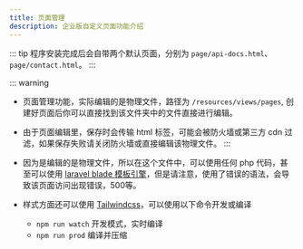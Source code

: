 ```yaml
---
title: 页面管理
description: 企业版自定义页面功能介绍
---
```


::: tip
程序安装完成后会自带两个默认页面，分别为 `page/api-docs.html`、`page/contact.html`。
:::

::: warning
- 页面管理功能，实际编辑的是物理文件，路径为 `/resources/views/pages`, 创建好页面后你可以直接找到该文件夹中的文件直接进行编辑。
- 由于页面编辑里，保存时会传输 html 标签，可能会被防火墙或第三方 cdn 过滤，如果保存失败请关闭防火墙或直接编辑该物理文件。
:::

- 因为是编辑的是物理文件，所以在这个文件中，可以使用任何 php 代码，甚至可以使用 [laravel blade 模板引擎](https://laravel.com/docs/9.x/blade)，但是请注意，使用了错误的语法，会导致该页面访问出现错误，500等。
- 样式方面还可以使用 [Tailwindcss](https://tailwindcss.com/)，可以使用以下命令开发或编译
  - `npm run watch` 开发模式，实时编译
  - `npm run prod` 编译并压缩

<CommentService />